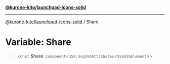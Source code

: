 [**@kurone-kito/launchpad-icons-solid**](../README.md)

***

[@kurone-kito/launchpad-icons-solid](../globals.md) / Share

# Variable: Share

> `const` **Share**: `Component`\<`JSX.SvgSVGAttributes`\<`SVGSVGElement`\>\>
